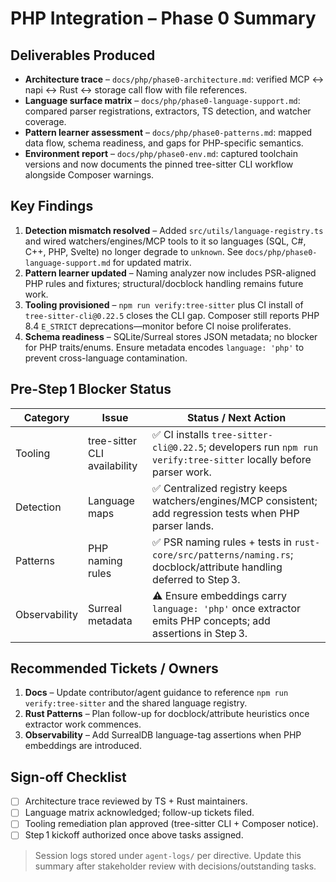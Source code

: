 # PHP Integration – Phase 0 Summary

## Deliverables Produced

- **Architecture trace** – `docs/php/phase0-architecture.md`: verified MCP ↔ napi ↔ Rust ↔ storage call flow with file references.
- **Language surface matrix** – `docs/php/phase0-language-support.md`: compared parser registrations, extractors, TS detection, and watcher coverage.
- **Pattern learner assessment** – `docs/php/phase0-patterns.md`: mapped data flow, schema readiness, and gaps for PHP-specific semantics.
- **Environment report** – `docs/php/phase0-env.md`: captured toolchain versions and now documents the pinned tree-sitter CLI workflow alongside Composer warnings.

## Key Findings

1. **Detection mismatch resolved** – Added `src/utils/language-registry.ts` and wired watchers/engines/MCP tools to it so languages (SQL, C#, C++, PHP, Svelte) no longer degrade to `unknown`. See `docs/php/phase0-language-support.md` for updated matrix.
2. **Pattern learner updated** – Naming analyzer now includes PSR-aligned PHP rules and fixtures; structural/docblock handling remains future work.
3. **Tooling provisioned** – `npm run verify:tree-sitter` plus CI install of `tree-sitter-cli@0.22.5` closes the CLI gap. Composer still reports PHP 8.4 `E_STRICT` deprecations—monitor before CI noise proliferates.
4. **Schema readiness** – SQLite/Surreal stores JSON metadata; no blocker for PHP traits/enums. Ensure metadata encodes `language: 'php'` to prevent cross-language contamination.

## Pre-Step 1 Blocker Status

| Category | Issue | Status / Next Action |
| --- | --- | --- |
| Tooling | tree-sitter CLI availability | ✅ CI installs `tree-sitter-cli@0.22.5`; developers run `npm run verify:tree-sitter` locally before parser work. |
| Detection | Language maps | ✅ Centralized registry keeps watchers/engines/MCP consistent; add regression tests when PHP parser lands. |
| Patterns | PHP naming rules | ✅ PSR naming rules + tests in `rust-core/src/patterns/naming.rs`; docblock/attribute handling deferred to Step 3. |
| Observability | Surreal metadata | ⚠️ Ensure embeddings carry `language: 'php'` once extractor emits PHP concepts; add assertions in Step 3. |

## Recommended Tickets / Owners

1. **Docs** – Update contributor/agent guidance to reference `npm run verify:tree-sitter` and the shared language registry.
2. **Rust Patterns** – Plan follow-up for docblock/attribute heuristics once extractor work commences.
3. **Observability** – Add SurrealDB language-tag assertions when PHP embeddings are introduced.

## Sign-off Checklist

- [ ] Architecture trace reviewed by TS + Rust maintainers.
- [ ] Language matrix acknowledged; follow-up tickets filed.
- [ ] Tooling remediation plan approved (tree-sitter CLI + Composer notice).
- [ ] Step 1 kickoff authorized once above tasks assigned.

> Session logs stored under `agent-logs/` per directive. Update this summary after stakeholder review with decisions/outstanding tasks.
